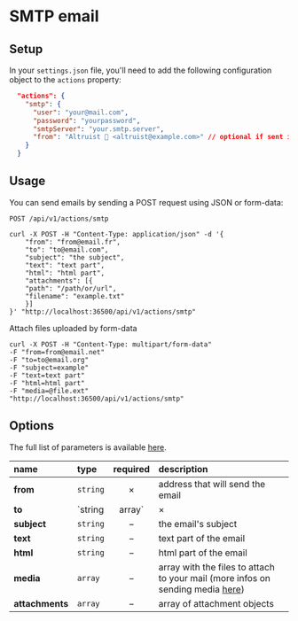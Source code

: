 # SMTP email

## Setup

In your `settings.json` file, you'll need to add the following configuration object to the `actions` property:

```json
  "actions": {
    "smtp": {
      "user": "your@mail.com",
      "password": "yourpassword",
      "smtpServer": "your.smtp.server",
      "from": "Altruist 🚀 <altruist@example.com>" // optional if sent in request
    }
  }
```

## Usage

You can send emails by sending a POST request using JSON or form-data:

`POST /api/v1/actions/smtp`

```cURL
curl -X POST -H "Content-Type: application/json" -d '{
	"from": "from@email.fr",
	"to": "to@email.com",
	"subject": "the subject",
	"text": "text part",
	"html": "html part",
	"attachments": [{
    "path": "/path/or/url",
    "filename": "example.txt"
    }]
}' "http://localhost:36500/api/v1/actions/smtp"
```

Attach files uploaded by form-data
```cURL
curl -X POST -H "Content-Type: multipart/form-data"
-F "from=from@email.net"
-F "to=to@email.org"
-F "subject=example"
-F "text=text part"
-F "html=html part"
-F "media=@file.ext"
"http://localhost:36500/api/v1/actions/smtp"
```

## Options

The full list of parameters is available [here](https://github.com/nodemailer/nodemailer#e-mail-message-fields).

|name|type|required|description|
|:---|:---|:---:|:---|
|**from**|`string`|&times;|address that will send the email|
|**to**|`string|array`|&times;|address(es) that will receive the email|
|**subject**|`string`|&minus;|the email's subject|
|**text**|`string`|&minus;|text part of the email|
|**html**|`string`|&minus;|html part of the email|
|**media**|`array`|&minus;|array with the files to attach to your mail (more infos on sending media [here](/postRequest.md))|
|**attachments**|`array`|&minus;|array of attachment objects|
